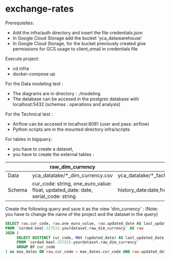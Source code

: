# exchange-rates

Prerequisites:
- Add the infra/auth directory and insert the file credentials.json
- In Google Cloud Storage add the bucket 'yca_datawarehouse'
- In Google Cloud Storage, for the bucket previously created give permissions for GCS usage to client_email in credentials file 

Execute project:
- cd infra
- docker-compose up

For the Data modeling test :
- The diagrams are in directory : ./modeling
- The database can be accesed in the postgres database with localhost:5432 (schemas : operations and analysis)

For the Technical test :
- Airflow can be accesed in localhost:8081 (user and pass: airflow)
- Python scripts are in the mounted directory infra/scripts

For tables in bigquery:

- you have to create a dataset,
- you have to create the external tables :

|| raw_dim_currency | fact_exchange_rate_history |
| ------ | ------ | ------ |
|Data|yca_datalake/*_dim_currency.csv|yca_datalake/*_fact_exchange_rate_history.csv|
|Schema|cur_code: string, one_euro_value: float, updated_date: date, serial_code: string|history_date:date,from_cur_code:string,to_cur_code:string,exchange_rate:float|


Create the following query and save it as the view 'dim_currency' :
(Note: you have to change the name of the project and the dataset in the query) 

```sql
SELECT raw.cur_code, raw.one_euro_value, raw.updated_date AS last_updated_date, raw.serial_code
FROM `corded-keel-317515.yourdataset.raw_dim_currency` AS raw
JOIN (
     SELECT DISTINCT cur_code, MAX (updated_date) AS last_updated_date
     FROM `corded-keel-317515.yourdataset.raw_dim_currency`
     GROUP BY cur_code
) as max_dates ON raw.cur_code = max_dates.cur_code AND raw.updated_date = max_dates.last_updated_date
```

